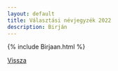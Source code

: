 ```yaml
---
layout: default
title: Választási névjegyzék 2022
description: Birján
---
```


{% include Birjaan.html %}

[Vissza](./)